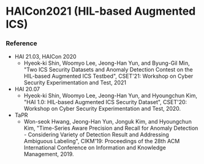 # HAICon2021 (HIL-based Augmented ICS)

### Reference

- HAI 21.03, HAICon 2020
  - Hyeok-ki Shin, Woomyo Lee, Jeong-Han Yun, and Byung-Gil Min, "Two ICS Security Datasets and Anomaly Detection Contest on the HIL-based Augmented ICS Testbed", CSET'21: Workshop on Cyber Security Experimentation and Test, 2021
- HAI 20.07
  - Hyeok-ki Shin, Woomyo Lee, Jeong-Han Yun, and Hyoungchun Kim, "HAI 1.0: HIL-based Augmented ICS Security Dataset", CSET'20: Workshop on Cyber Security Experimentation and Test, 2020.
- TaPR
  - Won-seok Hwang, Jeong-Han Yun, Jonguk Kim, and Hyoungchun Kim, "Time-Series Aware Precision and Recall for Anomaly Detection - Considering Variety of Detection Result and Addressing Ambiguous Labeling", CIKM'19: Proceedings of the 28th ACM International Conference on Information and Knowledge Management, 2019.
